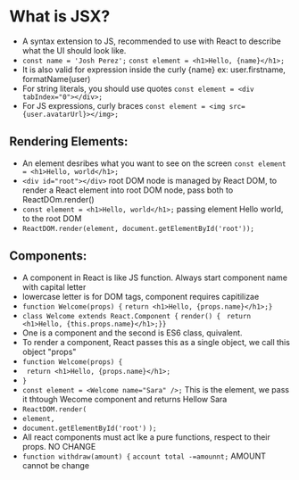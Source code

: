 # What is JSX? 
  - A syntax extension to JS, recommended to use with React to describe what the UI should look like.
  - `const name = 'Josh Perez';`
     `const element = <h1>Hello, {name}</h1>;`
  - It is also valid for expression inside the curly {name} ex: user.firstname, formatName(user)
  - For string literals, you should use quotes `const element = <div tabIndex="0"></div>;`
  - For JS expressions, curly braces `const element = <img src={user.avatarUrl}></img>;`
  
 ## Rendering Elements:
 - An element desribes what you want to see on the screen `const element = <h1>Hello, world</h1>;`
 - `<div id="root"></div>` root DOM node is managed by React DOM, to render a React element into root DOM node, pass both to ReactDOm.render()
 - `const element = <h1>Hello, world</h1>;` passing element Hello world, to the root DOM
 - `ReactDOM.render(element, document.getElementById('root'));`

## Components:
- A component in React is like JS function. Always start component name with capital letter
- lowercase letter is for DOM tags, component requires capitilizae
- `function Welcome(props) {`
  `return <h1>Hello, {props.name}</h1>;}`
- `class Welcome extends React.Component {` 
  `render() {`
   ` return <h1>Hello, {this.props.name}</h1>;}}`
- One is a component and the second is ES6 class, quivalent.
- To render a component, React passes this as a single object, we call this object "props"
- `function Welcome(props) {`
-  ` return <h1>Hello, {props.name}</h1>;`
- `}`
- `const element = <Welcome name="Sara" />;`  This is the element, we pass it thtough Wecome component and returns Hellow Sara
- `ReactDOM.render(`
- `element,`
-  `document.getElementById('root')`
 `);`
- All react components must act lke a pure functions, respect to their props. NO CHANGE 
- `function withdraw(amount) {` 
  `account total -=amounnt;`   AMOUNT cannot be change
